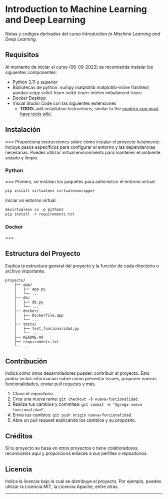 # Introduction to Machine Learning and Deep Learning

Notas y codigos derivados del curso _Introduction to Machine Learning and Deep Learning_.

## Requisitos

Al momento de iniciar el curso (06-09-2023) se recomienda instalar los siguientes componentes:

- Python 3.11 o superior
- Bibliotecas de python:
   numpy
   matplotlib
   matplotlib-inline
   flashtext
   pandas
   scipy
   scikit-learn
   scikit-learn-intelex
   imbalanced-learn
- Docker Desktop
- Visual Studio Code con las siguientes extensiones
  - __TODO:__ add installation instructions, similar to the [modern cpp must have tools wiki](https://github.com/nachovizzo/must-have-tools/wiki).

## Instalación

===
Proporciona instrucciones sobre cómo instalar el proyecto localmente. Incluye pasos específicos para configurar el entorno y las dependencias necesarias. Puedes utilizar virtual environments para mantener el ambiente aislado y limpio.

### Python

===
Primero, se instalan los paquetes para administrar el entorno virtual.

``` bash
pip install virtualenv virtualenvwrapper
```

Iniciar un entorno virtual.

```python
mkvirtualenv cv -p python3
pip install -r requirements.txt
```

### Docker

===

## Estructura del Proyecto

Explica la estructura general del proyecto y la función de cada directorio o archivo importante.

```text
proyecto/
    ├── app/
    │   ├── app.py
    │   └── ...
    ├── db/
    │   ├── db.py
    │   └── ...
    ├── docker/
    │   ├── Dockerfile.app
    │   └── ...
    ├── tests/
    │   ├── test_funcionalidad.py
    │   └── ...
    ├── README.md
    ├── requirements.txt
    └── ...
```

## Contribución

Indica cómo otros desarrolladores pueden contribuir al proyecto. Esto podría incluir información sobre cómo presentar issues, proponer nuevas funcionalidades, enviar pull requests y más.

1. Clona el repositorio.
2. Crea una nueva rama: `git checkout -b nueva-funcionalidad`.
3. Realiza tus cambios y commitea: `git commit -m "Agrega nueva funcionalidad"`.
4. Envía tus cambios: `git push origin nueva-funcionalidad`.
5. Abre un pull request explicando los cambios y su propósito.

## Créditos

Si tu proyecto se basa en otros proyectos o tiene colaboradores, reconócelos aquí y proporciona enlaces a sus perfiles o repositorios.

## Licencia

Indica la licencia bajo la cual se distribuye el proyecto. Por ejemplo, puedes utilizar la Licencia MIT, la Licencia Apache, entre otras.

---

